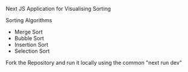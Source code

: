 Next JS Application for Visualising Sorting

Sorting Algorithms
- Merge Sort
- Bubble Sort
- Insertion Sort
- Selection Sort

Fork the Repository and run it locally using the common "next run dev"